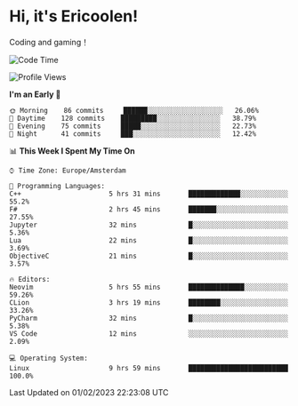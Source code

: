 # Hi, it's Ericoolen!
Coding and gaming！

<!--START_SECTION:waka-->
![Code Time](http://img.shields.io/badge/Code%20Time-659%20hrs%2048%20mins-blue)

![Profile Views](http://img.shields.io/badge/Profile%20Views-17-blue)

**I'm an Early 🐤** 

```text
🌞 Morning    86 commits     ██████░░░░░░░░░░░░░░░░░░░   26.06% 
🌆 Daytime    128 commits    █████████░░░░░░░░░░░░░░░░   38.79% 
🌃 Evening    75 commits     █████░░░░░░░░░░░░░░░░░░░░   22.73% 
🌙 Night      41 commits     ███░░░░░░░░░░░░░░░░░░░░░░   12.42%

```


📊 **This Week I Spent My Time On** 

```text
⌚︎ Time Zone: Europe/Amsterdam

💬 Programming Languages: 
C++                      5 hrs 31 mins       █████████████░░░░░░░░░░░░   55.2% 
F#                       2 hrs 45 mins       ███████░░░░░░░░░░░░░░░░░░   27.55% 
Jupyter                  32 mins             █░░░░░░░░░░░░░░░░░░░░░░░░   5.36% 
Lua                      22 mins             █░░░░░░░░░░░░░░░░░░░░░░░░   3.69% 
ObjectiveC               21 mins             █░░░░░░░░░░░░░░░░░░░░░░░░   3.57%

🔥 Editors: 
Neovim                   5 hrs 55 mins       ██████████████░░░░░░░░░░░   59.26% 
CLion                    3 hrs 19 mins       ████████░░░░░░░░░░░░░░░░░   33.26% 
PyCharm                  32 mins             █░░░░░░░░░░░░░░░░░░░░░░░░   5.38% 
VS Code                  12 mins             ░░░░░░░░░░░░░░░░░░░░░░░░░   2.09%

💻 Operating System: 
Linux                    9 hrs 59 mins       █████████████████████████   100.0%

```


 Last Updated on 01/02/2023 22:23:08 UTC
<!--END_SECTION:waka-->

